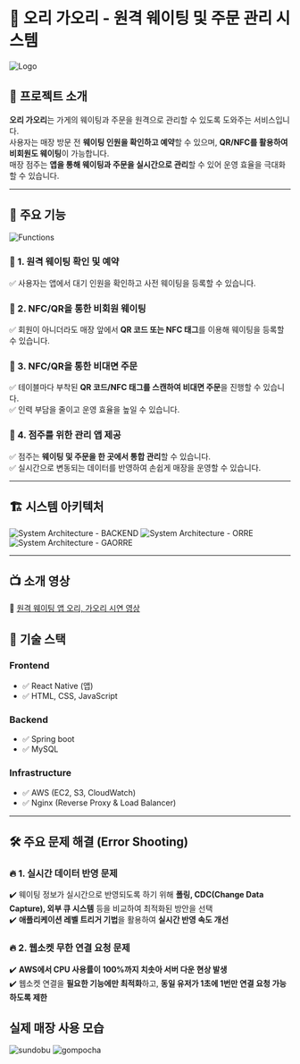 # 🏪 오리 가오리 - 원격 웨이팅 및 주문 관리 시스템 

![Logo](https://github.com/user-attachments/assets/e8c467df-b7a5-44b1-b0c6-f12dd566a835)

## 📌 프로젝트 소개  
**오리 가오리**는 가게의 웨이팅과 주문을 원격으로 관리할 수 있도록 도와주는 서비스입니다.  
사용자는 매장 방문 전 **웨이팅 인원을 확인하고 예약**할 수 있으며, **QR/NFC를 활용하여 비회원도 웨이팅**이 가능합니다.  
매장 점주는 **앱을 통해 웨이팅과 주문을 실시간으로 관리**할 수 있어 운영 효율을 극대화할 수 있습니다.  

---

## 🎯 주요 기능  
![Functions](https://github.com/user-attachments/assets/61309f4f-a3f5-4036-84a2-e9ffb6d6581b)

### 🔹 1. 원격 웨이팅 확인 및 예약  
✅ 사용자는 앱에서 대기 인원을 확인하고 사전 웨이팅을 등록할 수 있습니다.  

### 🔹 2. NFC/QR을 통한 비회원 웨이팅  
✅ 회원이 아니더라도 매장 앞에서 **QR 코드 또는 NFC 태그**를 이용해 웨이팅을 등록할 수 있습니다.  

### 🔹 3. NFC/QR을 통한 비대면 주문  
✅ 테이블마다 부착된 **QR 코드/NFC 태그를 스캔하여 비대면 주문**을 진행할 수 있습니다.  
✅ 인력 부담을 줄이고 운영 효율을 높일 수 있습니다.  

### 🔹 4. 점주를 위한 관리 앱 제공  
✅ 점주는 **웨이팅 및 주문을 한 곳에서 통합 관리**할 수 있습니다.  
✅ 실시간으로 변동되는 데이터를 반영하여 손쉽게 매장을 운영할 수 있습니다.  

---

## 🏗 시스템 아키텍처  
![System Architecture - BACKEND](https://github.com/user-attachments/assets/5a79d2ee-45c4-415b-8dfb-4d23ad1c0980)
![System Architecture - ORRE](https://github.com/user-attachments/assets/19611b2d-a95b-40f4-9fd9-4f4a263facd6)
![System Architecture - GAORRE](https://github.com/user-attachments/assets/25fc2975-23a8-4b5a-8040-ff7302c7093d)

---

## 📺 소개 영상  
🔗 [원격 웨이팅 앱 오리, 가오리 시연 영상](https://www.youtube.com/watch?v=tMEdkNkiJkg)  

## 🚀 기술 스택  

### **Frontend**  
- ✅ React Native (앱)  
- ✅ HTML, CSS, JavaScript  

### **Backend**    
- ✅ Spring boot  
- ✅ MySQL  

### **Infrastructure**  
- ✅ AWS (EC2, S3, CloudWatch)  
- ✅ Nginx (Reverse Proxy & Load Balancer)  

---

## 🛠 주요 문제 해결 (Error Shooting)  

### 🔥 1. 실시간 데이터 반영 문제  
✔️ 웨이팅 정보가 실시간으로 반영되도록 하기 위해 **폴링, CDC(Change Data Capture), 외부 큐 시스템** 등을 비교하여 최적화된 방안을 선택  
✔️ **애플리케이션 레벨 트리거 기법**을 활용하여 **실시간 반영 속도 개선**  

### 🔥 2. 웹소켓 무한 연결 요청 문제  
✔️ **AWS에서 CPU 사용률이 100%까지 치솟아 서버 다운 현상 발생**  
✔️ 웹소켓 연결을 **필요한 기능에만 최적화**하고, **동일 유저가 1초에 1번만 연결 요청 가능하도록 제한**  

## 실제 매장 사용 모습  

![sundobu](https://github.com/user-attachments/assets/7044bfa4-729e-427e-a58c-1ac33fbaa013)
![gompocha](https://github.com/user-attachments/assets/20409b38-2d07-483e-bc31-2a792ed335c7)



